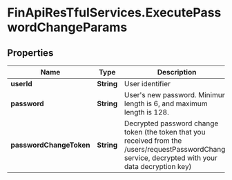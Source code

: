 # FinApiResTfulServices.ExecutePasswordChangeParams

## Properties
Name | Type | Description | Notes
------------ | ------------- | ------------- | -------------
**userId** | **String** | User identifier | 
**password** | **String** | User's new password. Minimum length is 6, and maximum length is 128. | 
**passwordChangeToken** | **String** | Decrypted password change token (the token that you received from the /users/requestPasswordChange service, decrypted with your data decryption key) | 


